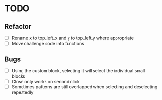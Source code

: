 # TODO

## Refactor

- [ ] Rename x to top_left_x and y to top_left_y where appropriate
- [ ] Move challenge code into functions

## Bugs

- [ ] Using the custom block, selecting it will select the individual small blocks
- [ ] Close only works on second click
- [ ] Sometimes patterns are still overlapped when selecting and deselecting repeatedly
